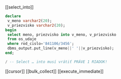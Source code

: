 [[select_into]]

```sql
declare
 v_meno varchar2(20);
 v_priezvisko varchar2(20);
begin
 select meno, priezvisko into v_meno, v_priezvisko
 from os_udaje
 where rod_cislo='841106/3456';
 dbms_output.put_line(v_meno||' '||v_priezvisko);
end;

/ -- Select … into musí vrátiť PRÁVE 1 RIADOK!
```

[[cursor]]
[[bulk_collect]]
[[execute_immediate]]